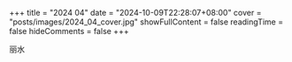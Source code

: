 +++
title = "2024 04"
date = "2024-10-09T22:28:07+08:00"
cover = "posts/images/2024_04_cover.jpg"
showFullContent = false
readingTime = false
hideComments = false
+++

丽水